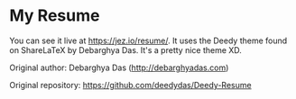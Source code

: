 # My Resume

You can see it live at <https://jez.io/resume/>. It uses the Deedy theme
found on ShareLaTeX by Debarghya Das. It's a pretty nice theme XD.

Original author: Debarghya Das (http://debarghyadas.com)

Original repository: https://github.com/deedydas/Deedy-Resume
